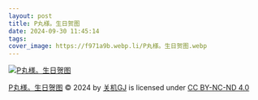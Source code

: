 ```yaml
---
layout: post
title: P丸様。生日贺图
date: 2024-09-30 11:45:14
tags:
cover_image: https://f971a9b.webp.li/P丸様。生日贺图.webp
---
```


[![P丸様。生日贺图](https://f971a9b.webp.li/P丸様。生日贺图.webp)](https://pic.guanjigj.green/P丸様。生日贺图.webp)

[P丸様。生日贺图](https://guanjigj.green/P丸様。生日贺图) © 2024 by [关机GJ](https://guanjigj.green) is licensed under [CC BY-NC-ND 4.0](https://creativecommons.org/licenses/by-nc-nd/4.0/?ref=chooser-v1)